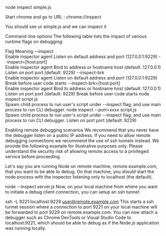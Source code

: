 node inspect simple.js

Start chrome and go to URL : chrome://inspect

You should see ur simple.js and we can inspect it




Command-line options
The following table lists the impact of various runtime flags on debugging:

Flag	Meaning
--inspect	
Enable inspector agent
Listen on default address and port (127.0.0.1:9229)
--inspect=[host:port]	
Enable inspector agent
Bind to address or hostname host (default: 127.0.0.1)
Listen on port port (default: 9229)
--inspect-brk	
Enable inspector agent
Listen on default address and port (127.0.0.1:9229)
Break before user code starts
--inspect-brk=[host:port]	
Enable inspector agent
Bind to address or hostname host (default: 127.0.0.1)
Listen on port port (default: 9229)
Break before user code starts
node inspect script.js	
Spawn child process to run user's script under --inspect flag; and use main process to run CLI debugger.
node inspect --port=xxxx script.js	
Spawn child process to run user's script under --inspect flag; and use main process to run CLI debugger.
Listen on port port (default: 9229)








Enabling remote debugging scenarios
We recommend that you never have the debugger listen on a public IP address. If you need to allow remote debugging connections we recommend the use of ssh tunnels instead. We provide the following example for illustrative purposes only. Please understand the security risk of allowing remote access to a privileged service before proceeding.

Let's say you are running Node on remote machine, remote.example.com, that you want to be able to debug. On that machine, you should start the node process with the inspector listening only to localhost (the default).

node --inspect server.js
Now, on your local machine from where you want to initiate a debug client connection, you can setup an ssh tunnel:

ssh -L 9221:localhost:9229 user@remote.example.com
This starts a ssh tunnel session where a connection to port 9221 on your local machine will be forwarded to port 9229 on remote.example.com. You can now attach a debugger such as Chrome DevTools or Visual Studio Code to localhost:9221, which should be able to debug as if the Node.js application was running locally.

